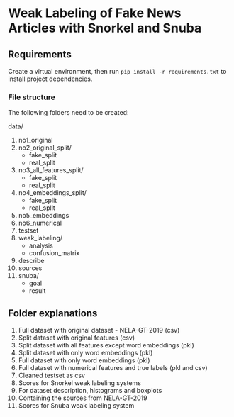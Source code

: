 # Weak Labeling of Fake News Articles with Snorkel and Snuba

## Requirements
Create a virtual environment, then run `pip install -r requirements.txt` to install project dependencies.

### File structure
The following folders need to be created:

data/
1. no1_original 
2. no2_original_split/
    * fake_split 
	* real_split
3. no3_all_features_split/
    * fake_split
	* real_split
4. no4_embeddings_split/
    * fake_split
	* real_split
5. no5_embeddings
6. no6_numerical 
7. testset
8. weak_labeling/
    * analysis
    * confusion_matrix
9. describe
10. sources
11. snuba/
    * goal
    * result


## Folder explanations

1. Full dataset with original dataset - NELA-GT-2019 (csv)
2. Split dataset with original features (csv)
3. Split dataset with all features except word embeddings (pkl)
4. Split dataset with only word embeddings (pkl)
5. Full dataset with only word embeddings (pkl)
6. Full dataset with numerical features and true labels (pkl and csv)
7. Cleaned testset as csv
8. Scores for Snorkel weak labeling systems
9. For dataset description, histograms and boxplots
10. Containing the sources from NELA-GT-2019
11. Scores for Snuba weak labeling system